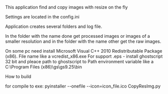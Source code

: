 This application find and copy images with resize on the fly

Settings are located in the config.ini

Application creates several folders and log file.

In the folder with the name done get processed images or images
 of a smaller resolution and in the folder with the name other get the raw images.
 
On some pc need install Microsoft Visual C++ 2010 Redistributable Package (x86).
File name like a vcredist_x86.exe
For support .eps - install ghostscript 32 bit and pleace path to ghostscript to
 Path environment variable like a C:\Program Files (x86)\gs\gs9.25\bin

How to build

for compile to exe: pyinstaller --onefile --icon=icon_file.ico CopyResImg.py